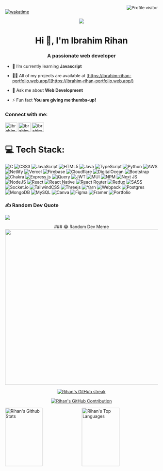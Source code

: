 
<a href="https://komarev.com/ghpvc/?username=ibrahim-rihan">
  <img align="right" src="https://komarev.com/ghpvc/?username=ibrahim-rihan&label=Visitors&color=0e75b6&style=flat" alt="Profile visitor" />
</a>

[![wakatime](https://wakatime.com/badge/user/eebb3dd8-d9b2-40de-9b88-6fd6cac99dbc.svg)](https://wakatime.com/@eebb3dd8-d9b2-40de-9b88-6fd6cac99dbc)


<div align="center">
  <img   src="https://cdn.dribbble.com/users/1162077/screenshots/4649464/media/c6590c70a5966a3baf311f081cdda5ff.gif" />
</div>

<h1 align="center">Hi 👋, I'm Ibrahim Rihan</h1>
<h3 align="center">A passionate web developer</h3>

- 🌱 I’m currently learning **Javascript**

- 👨‍💻 All of my projects are available at [https://ibrahim-rihan-portfolio.web.app/](https://ibrahim-rihan-portfolio.web.app/)

- 💬 Ask me about **Web Development**

- ⚡ Fun fact **You are giving me thumbs-up!**

<h3 align="left">Connect with me:</h3>
<p align="left">
<a href="https://linkedin.com/in/ibrahimrihan" target="blank"><img align="center" src="https://raw.githubusercontent.com/rahuldkjain/github-profile-readme-generator/master/src/images/icons/Social/linked-in-alt.svg" alt="ibrahimrihan" height="30" width="40" /></a>
<a href="https://fb.com/ibrahim.rihan.01" target="blank"><img align="center" src="https://raw.githubusercontent.com/rahuldkjain/github-profile-readme-generator/master/src/images/icons/Social/facebook.svg" alt="ibrahim.rihan.01" height="30" width="40" /></a>
<a href="https://codeforces.com/profile/ibrahimrihan000" target="blank"><img align="center" src="https://raw.githubusercontent.com/rahuldkjain/github-profile-readme-generator/master/src/images/icons/Social/codeforces.svg" alt="ibrahimrihan000" height="30" width="40" /></a>
</p>

# 💻 Tech Stack:
![C](https://img.shields.io/badge/c-%2300599C.svg?style=for-the-badge&logo=c&logoColor=white) ![CSS3](https://img.shields.io/badge/css3-%231572B6.svg?style=for-the-badge&logo=css3&logoColor=white) ![JavaScript](https://img.shields.io/badge/javascript-%23323330.svg?style=for-the-badge&logo=javascript&logoColor=%23F7DF1E) ![HTML5](https://img.shields.io/badge/html5-%23E34F26.svg?style=for-the-badge&logo=html5&logoColor=white) ![Java](https://img.shields.io/badge/java-%23ED8B00.svg?style=for-the-badge&logo=java&logoColor=white) ![TypeScript](https://img.shields.io/badge/typescript-%23007ACC.svg?style=for-the-badge&logo=typescript&logoColor=white) ![Python](https://img.shields.io/badge/python-3670A0?style=for-the-badge&logo=python&logoColor=ffdd54) ![AWS](https://img.shields.io/badge/AWS-%23FF9900.svg?style=for-the-badge&logo=amazon-aws&logoColor=white) ![Netlify](https://img.shields.io/badge/netlify-%23000000.svg?style=for-the-badge&logo=netlify&logoColor=#00C7B7) ![Vercel](https://img.shields.io/badge/vercel-%23000000.svg?style=for-the-badge&logo=vercel&logoColor=white) ![Firebase](https://img.shields.io/badge/firebase-%23039BE5.svg?style=for-the-badge&logo=firebase) ![Cloudflare](https://img.shields.io/badge/Cloudflare-F38020?style=for-the-badge&logo=Cloudflare&logoColor=white) ![DigitalOcean](https://img.shields.io/badge/DigitalOcean-%230167ff.svg?style=for-the-badge&logo=digitalOcean&logoColor=white) ![Bootstrap](https://img.shields.io/badge/bootstrap-%23563D7C.svg?style=for-the-badge&logo=bootstrap&logoColor=white) ![Chakra](https://img.shields.io/badge/chakra-%234ED1C5.svg?style=for-the-badge&logo=chakraui&logoColor=white) ![Express.js](https://img.shields.io/badge/express.js-%23404d59.svg?style=for-the-badge&logo=express&logoColor=%2361DAFB) ![jQuery](https://img.shields.io/badge/jquery-%230769AD.svg?style=for-the-badge&logo=jquery&logoColor=white) ![JWT](https://img.shields.io/badge/JWT-black?style=for-the-badge&logo=JSON%20web%20tokens) ![MUI](https://img.shields.io/badge/MUI-%230081CB.svg?style=for-the-badge&logo=material-ui&logoColor=white) ![NPM](https://img.shields.io/badge/NPM-%23000000.svg?style=for-the-badge&logo=npm&logoColor=white) ![Next JS](https://img.shields.io/badge/Next-black?style=for-the-badge&logo=next.js&logoColor=white) ![NodeJS](https://img.shields.io/badge/node.js-6DA55F?style=for-the-badge&logo=node.js&logoColor=white) ![React](https://img.shields.io/badge/react-%2320232a.svg?style=for-the-badge&logo=react&logoColor=%2361DAFB) ![React Native](https://img.shields.io/badge/react_native-%2320232a.svg?style=for-the-badge&logo=react&logoColor=%2361DAFB) ![React Router](https://img.shields.io/badge/React_Router-CA4245?style=for-the-badge&logo=react-router&logoColor=white) ![Redux](https://img.shields.io/badge/redux-%23593d88.svg?style=for-the-badge&logo=redux&logoColor=white) ![SASS](https://img.shields.io/badge/SASS-hotpink.svg?style=for-the-badge&logo=SASS&logoColor=white) ![Socket.io](https://img.shields.io/badge/Socket.io-black?style=for-the-badge&logo=socket.io&badgeColor=010101) ![TailwindCSS](https://img.shields.io/badge/tailwindcss-%2338B2AC.svg?style=for-the-badge&logo=tailwind-css&logoColor=white) ![Threejs](https://img.shields.io/badge/threejs-black?style=for-the-badge&logo=three.js&logoColor=white) ![Yarn](https://img.shields.io/badge/yarn-%232C8EBB.svg?style=for-the-badge&logo=yarn&logoColor=white) ![Webpack](https://img.shields.io/badge/webpack-%238DD6F9.svg?style=for-the-badge&logo=webpack&logoColor=black) ![Postgres](https://img.shields.io/badge/postgres-%23316192.svg?style=for-the-badge&logo=postgresql&logoColor=white) ![MongoDB](https://img.shields.io/badge/MongoDB-%234ea94b.svg?style=for-the-badge&logo=mongodb&logoColor=white) ![MySQL](https://img.shields.io/badge/mysql-%2300f.svg?style=for-the-badge&logo=mysql&logoColor=white) ![Canva](https://img.shields.io/badge/Canva-%2300C4CC.svg?style=for-the-badge&logo=Canva&logoColor=white) 	![Figma](https://img.shields.io/badge/figma-%23F24E1E.svg?style=for-the-badge&logo=figma&logoColor=white) ![Framer](https://img.shields.io/badge/Framer-black?style=for-the-badge&logo=framer&logoColor=blue) ![Portfolio](https://img.shields.io/badge/Portfolio-%23000000.svg?style=for-the-badge&logo=firefox&logoColor=#FF7139)


  ### ✍️ Random Dev Quote

![](https://quotes-github-readme.vercel.app/api?type=horizontal&theme=tokyonight&align=center)


<div align="center">
### 😂 Random Dev Meme
<img src="https://rm.up.railway.app/" width="512px"/>
</div>








<p align="center">
  <a href="https://github.com/ibrahim-rihan">
    <img src="https://github-readme-streak-stats.herokuapp.com/?user=ibrahim-rihan&theme=radical&border=7F3FBF&background=0D1117" alt="Rihan's GitHub streak"/>
  </a>
</p>

<p align="center">
  <a href="https://github.com/Ibrahim-rihan">
    <img src="https://github-profile-summary-cards.vercel.app/api/cards/profile-details?username=ibrahim-rihan&theme=radical" alt=" Rihan's GitHub Contribution"/>
  </a>
</p>

<a> 
    <a href="https://github.com/ibrahim-Rihan"><img alt="Rihan's Github Stats" src="https://denvercoder1-github-readme-stats.vercel.app/api?username=ibrahim-rihan&show_icons=true&count_private=true&theme=react&border_color=7F3FBF&bg_color=0D1117&title_color=F85D7F&icon_color=F8D866" height="192px" width="49.5%"/></a>
  <a href="https://github.com/Ibrahim-Rihan"><img alt="Rihan's Top Languages" src="https://denvercoder1-github-readme-stats.vercel.app/api/top-langs/?username=Ibrahim-Rihan&langs_count=8&layout=compact&theme=react&border_color=7F3FBF&bg_color=0D1117&title_color=F85D7F&icon_color=F8D866" height="192px" width="49.5%"/></a>
  <br/>
</a>




